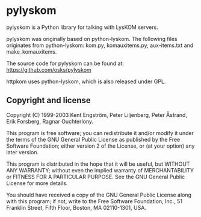 
pylyskom
========

pylyskom is a Python library for talking with LysKOM servers.

pylyskom was originally based on python-lyskom. The following files
originates from python-lyskom: kom.py, komauxitems.py, aux-items.txt
and make_komauxitems.

The source code for pylyskom can be found at:
https://github.com/osks/pylyskom

httpkom uses python-lyskom, which is also released under GPL. 


Copyright and license
---------------------

Copyright (C) 1999-2003 Kent Engström, Peter Liljenberg, 
                        Peter Åstrand, Erik Forsberg,
                        Ragnar Ouchterlony.

This program is free software; you can redistribute it and/or
modify it under the terms of the GNU General Public License
as published by the Free Software Foundation; either version 2
of the License, or (at your option) any later version.

This program is distributed in the hope that it will be useful,
but WITHOUT ANY WARRANTY; without even the implied warranty of
MERCHANTABILITY or FITNESS FOR A PARTICULAR PURPOSE.  See the
GNU General Public License for more details.

You should have received a copy of the GNU General Public License
along with this program; if not, write to the Free Software
Foundation, Inc., 51 Franklin Street, Fifth Floor, Boston,
MA  02110-1301, USA.
